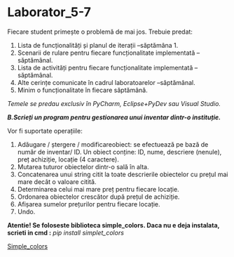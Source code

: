 # Laborator_5-7

Fiecare student primește o problemă de mai jos. Trebuie predat:
  1. Lista de funcționalități și planul de iterații –săptămâna 1.
  2. Scenarii de rulare pentru fiecare funcționalitate implementată –săptămânal.
  3. Lista de activități pentru fiecare funcționalitate implementată –săptămânal.
  4. Alte cerințe comunicate în cadrul laboratoarelor –săptămânal. 
  5. Minim o funcționalitate în fiecare săptămână.

*Temele se predau exclusiv în PyCharm, Eclipse+PyDev sau Visual Studio.*


***B.Scrieți un program pentru gestionarea unui inventar  dintr-o instituție.***

Vor  fi  suportate operațiile:

1. Adăugare / ștergere / modificareobiect: se efectuează pe bază de număr de inventar/ ID. Un obiect conține: ID, nume, descriere (nenule), preț achiziție, locație (4 caractere). 
2. Mutarea tuturor obiectelor dintr-o sală în alta.
3. Concatenarea unui string citit la toate descrierile obiectelor cu prețul mai mare decât o valoare citită.
4. Determinarea celui mai mare preț pentru fiecare locație.
5. Ordonarea obiectelor crescător după prețul de achiziție.
6. Afișarea sumelor prețurilor pentru fiecare locație.
7. Undo.

**Atentie! Se foloseste biblioteca simple_colors. 
Daca nu e deja instalata, scrieti in cmd :**
        *pip install simplet_colors* 


[Simple_colors](https://pypi.org/project/simple-colors/) 
